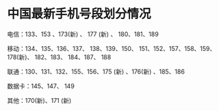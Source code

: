 # 中国最新手机号段划分情况

<!--more-->
<!-- csdn -->

电信：133、153 、173(新) 、 177 (新) 、 180、181、189

移动：134、135、136、137、 138、139、150、 151、152、157、158、159、 178(新)、 182、183、 184、187、 188

联通：130、131、132、155、156、175 (新) 、176(新) 、185、186

数据卡：145、147、 149

其他：170(新)、171 (新)
